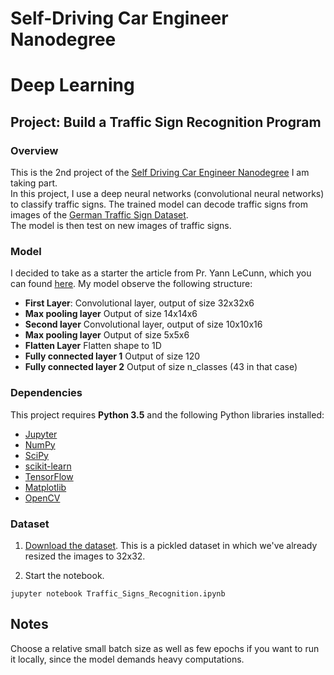 # Self-Driving Car Engineer Nanodegree
# Deep Learning
## Project: Build a Traffic Sign Recognition Program

### Overview

This is the 2nd project of the <a href="https://www.udacity.com/course/self-driving-car-engineer-nanodegree--nd013">Self Driving Car Engineer Nanodegree</a> I am taking part. <br>
In this project, I use a deep neural networks (convolutional neural networks) to classify traffic signs. The trained model can decode traffic signs from images of the [German Traffic Sign Dataset](http://benchmark.ini.rub.de/?section=gtsrb&subsection=dataset). <br>
The model is then test on new images of traffic signs. 

### Model
I decided to take as a starter the article from Pr. Yann LeCunn, which you can found [here](http://yann.lecun.com/exdb/publis/pdf/sermanet-ijcnn-11.pdf). 
My model observe the following structure: 
- <b>First Layer</b>: Convolutional layer, output of size 32x32x6
- <b>Max pooling layer</b> Output of size 14x14x6
- <b>Second layer</b> Convolutional layer, output of size 10x10x16
- <b>Max pooling layer</b> Output of size 5x5x6
- <b>Flatten Layer</b> Flatten shape to 1D
- <b>Fully connected layer 1</b> Output of size 120
- <b>Fully connected layer 2</b> Output of size n_classes (43 in that case)

### Dependencies

This project requires **Python 3.5** and the following Python libraries installed:

- [Jupyter](http://jupyter.org/)
- [NumPy](http://www.numpy.org/)
- [SciPy](https://www.scipy.org/)
- [scikit-learn](http://scikit-learn.org/)
- [TensorFlow](http://tensorflow.org)
- [Matplotlib](http://matplotlib.org/)
- [OpenCV](http://opencv.org/)

### Dataset

1. [Download the dataset](https://d17h27t6h515a5.cloudfront.net/topher/2016/November/581faac4_traffic-signs-data/traffic-signs-data.zip). This is a pickled dataset in which we've already resized the images to 32x32.

2. Start the notebook.
```
jupyter notebook Traffic_Signs_Recognition.ipynb
```

## Notes

Choose a relative small batch size as well as few epochs if you want to run it locally, since the model demands heavy computations.  



